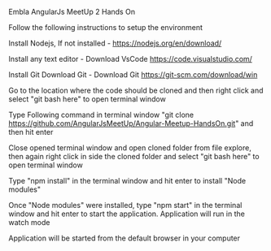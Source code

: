 Embla AngularJs MeetUp 2 Hands On

Follow the following instructions to setup the environment

Install Nodejs, If not installed    -    https://nodejs.org/en/download/

Install any text editor   - Download VsCode  https://code.visualstudio.com/ 

Install Git Download Git  - Download Git https://git-scm.com/download/win

Go to the location where the code should be cloned and then right click and select "git bash here" to open terminal window

Type Following command in terminal window "git clone https://github.com/AngularJsMeetUp/Angular-Meetup-HandsOn.git" and then hit enter

Close opened terminal window and open cloned folder from file explore, then again right click in side the cloned folder and select "git bash here" to open terminal window

Type "npm install" in the terminal window and hit enter to install "Node modules"

Once "Node modules" were installed, type "npm start" in the terminal window and hit enter to start the application. Application will run in the watch mode

Application will be started from the default browser in your computer
